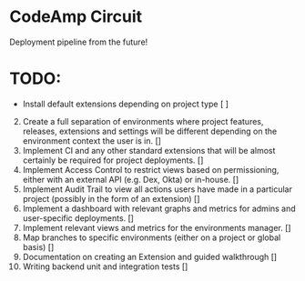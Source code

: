 # CodeAmp Circuit

Deployment pipeline from the future!


TODO:
=====
- Install default extensions depending on project type [ ]
2. Create a full separation of environments where project features, releases, extensions and settings will be different depending on the environment context the user is in. []
3. Implement CI and any other standard extensions that will be almost certainly be required for project deployments. []
4. Implement Access Control to restrict views based on permissioning, either with an external API (e.g. Dex, Okta) or in-house. []
5. Implement Audit Trail to view all actions users have made in a particular project (possibly in the form of an extension) []
6. Implement a dashboard with relevant graphs and metrics for admins and user-specific deployments. []
7. Implement relevant views and metrics for the environments manager. []
8. Map branches to specific environments (either on a project or global basis) []
9. Documentation on creating an Extension and guided walkthrough []
10. Writing backend unit and integration tests []
